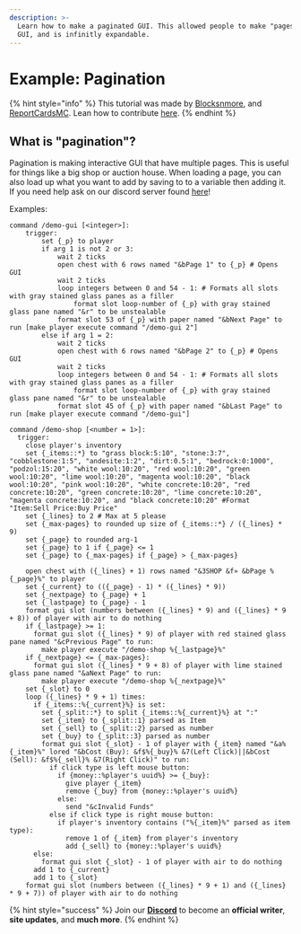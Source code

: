 ```yaml
---
description: >-
  Learn how to make a paginated GUI. This allowed people to make "pages" in a
  GUI, and is infinitly expandable.
---
```


# Example: Pagination

{% hint style="info" %}
This tutorial was made by [Blocksnmore](https://github.com/Blocksnmore), and [ReportCardsMC](https://github.com/ReportCardsMC). Lean how to contribute [here](../../contribute.md).
{% endhint %}

## What is "pagination"?

Pagination is making interactive GUI that have multiple pages. This is useful for things like a big shop or auction house. When loading a page, you can also load up what you want to add by saving to to a variable then adding it. If you need help ask on our discord server found [here](https://invite.gg/minehutxyz)!

Examples:

```text
command /demo-gui [<integer>]: 
    trigger:
        set {_p} to player
        if arg 1 is not 2 or 3:
            wait 2 ticks
            open chest with 6 rows named "&bPage 1" to {_p} # Opens GUI
            wait 2 ticks
            loop integers between 0 and 54 - 1: # Formats all slots with gray stained glass panes as a filler
                format slot loop-number of {_p} with gray stained glass pane named "&r" to be unstealable
            format slot 53 of {_p} with paper named "&bNext Page" to run [make player execute command "/demo-gui 2"]
        else if arg 1 = 2:
            wait 2 ticks
            open chest with 6 rows named "&bPage 2" to {_p} # Opens GUI
            wait 2 ticks
            loop integers between 0 and 54 - 1: # Formats all slots with gray stained glass panes as a filler
                format slot loop-number of {_p} with gray stained glass pane named "&r" to be unstealable
            format slot 45 of {_p} with paper named "&bLast Page" to run [make player execute command "/demo-gui"]
```

```text
command /demo-shop [<number = 1>]:
  trigger:
    close player's inventory
    set {_items::*} to "grass block:5:10", "stone:3:7", "cobblestone:1:5", "andesite:1:2", "dirt:0.5:1", "bedrock:0:1000", "podzol:15:20", "white wool:10:20", "red wool:10:20", "green wool:10:20", "lime wool:10:20", "magenta wool:10:20", "black wool:10:20", "pink wool:10:20", "white concrete:10:20", "red concrete:10:20", "green concrete:10:20", "lime concrete:10:20", "magenta concrete:10:20", and "black concrete:10:20" #Format "Item:Sell Price:Buy Price"
    set {_lines} to 2 # Max at 5 please
    set {_max-pages} to rounded up size of {_items::*} / ({_lines} * 9)
    set {_page} to rounded arg-1
    set {_page} to 1 if {_page} <= 1
    set {_page} to {_max-pages} if {_page} > {_max-pages}

    open chest with ({_lines} + 1) rows named "&3SHOP &f» &bPage %{_page}%" to player
    set {_current} to (({_page} - 1) * ({_lines} * 9))
    set {_nextpage} to {_page} + 1
    set {_lastpage} to {_page} - 1
    format gui slot (numbers between ({_lines} * 9) and ({_lines} * 9 + 8)) of player with air to do nothing
    if {_lastpage} >= 1:
      format gui slot ({_lines} * 9) of player with red stained glass pane named "&cPrevious Page" to run:
        make player execute "/demo-shop %{_lastpage}%"
    if {_nextpage} <= {_max-pages}:
      format gui slot ({_lines} * 9 + 8) of player with lime stained glass pane named "&aNext Page" to run:
        make player execute "/demo-shop %{_nextpage}%"
    set {_slot} to 0
    loop ({_lines} * 9 + 1) times:
      if {_items::%{_current}%} is set:
        set {_split::*} to split {_items::%{_current}%} at ":"
        set {_item} to {_split::1} parsed as Item
        set {_sell} to {_split::2} parsed as number
        set {_buy} to {_split::3} parsed as number
        format gui slot {_slot} - 1 of player with {_item} named "&a%{_item}%" lored "&bCost (Buy): &f$%{_buy}% &7(Left Click)||&bCost (Sell): &f$%{_sell}% &7(Right Click)" to run:
          if click type is left mouse button:
            if {money::%player's uuid%} >= {_buy}:
              give player {_item}
              remove {_buy} from {money::%player's uuid%}
            else:
              send "&cInvalid Funds"
          else if click type is right mouse button:
            if player's inventory contains ("%{_item}%" parsed as item type):
              remove 1 of {_item} from player's inventory
              add {_sell} to {money::%player's uuid%}
      else:
        format gui slot {_slot} - 1 of player with air to do nothing
      add 1 to {_current}
      add 1 to {_slot}
    format gui slot (numbers between ({_lines} * 9 + 1) and ({_lines} * 9 + 7)) of player with air to do nothing
```

{% hint style="success" %}
Join our [**Discord**](https://discord.gg/TYhH5bK) to become an **official writer**, **site updates**, and **much more**.
{% endhint %}

